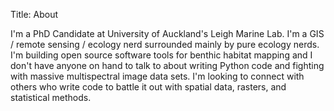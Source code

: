 Title: About

I'm a PhD Candidate at University of Auckland's Leigh Marine Lab. I'm a GIS / remote sensing / ecology nerd surrounded mainly by pure ecology nerds. I'm building open source software tools for benthic habitat mapping and I don't have anyone on hand to talk to about writing Python code and fighting with massive multispectral image data sets. I'm looking to connect with others who write code to battle it out with spatial data, rasters, and statistical methods.
